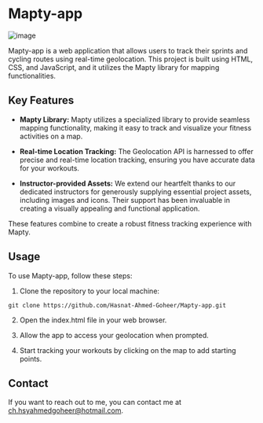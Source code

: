 # Mapty-app

![image](https://github.com/Hasnat-Ahmed-Goheer/Mapty-app/assets/126459187/c7f7504a-3fb9-4989-890f-41ca2dada1ae)


Mapty-app is a web application that allows users to track their sprints and cycling routes using real-time geolocation. This project is built using HTML, CSS, and JavaScript, and it utilizes the Mapty library for mapping functionalities.

## Key Features

- **Mapty Library:** Mapty utilizes a specialized library to provide seamless mapping functionality, making it easy to track and visualize your fitness activities on a map.

- **Real-time Location Tracking:** The Geolocation API is harnessed to offer precise and real-time location tracking, ensuring you have accurate data for your workouts.

- **Instructor-provided Assets:** We extend our heartfelt thanks to our dedicated instructors for generously supplying essential project assets, including images and icons. Their support has been invaluable in creating a visually appealing and functional application.

These features combine to create a robust fitness tracking experience with Mapty.

## Usage

To use Mapty-app, follow these steps:

1. Clone the repository to your local machine:

```
git clone https://github.com/Hasnat-Ahmed-Goheer/Mapty-app.git
```
2. Open the index.html file in your web browser.

3. Allow the app to access your geolocation when prompted.

4. Start tracking your workouts by clicking on the map to add starting points.

## Contact
If you want to reach out to me, you can contact me at [ch.hsyahmedgoheer@hotmail.com](mailto:ch.hsyahmedgoheer@hotmail.com). 

